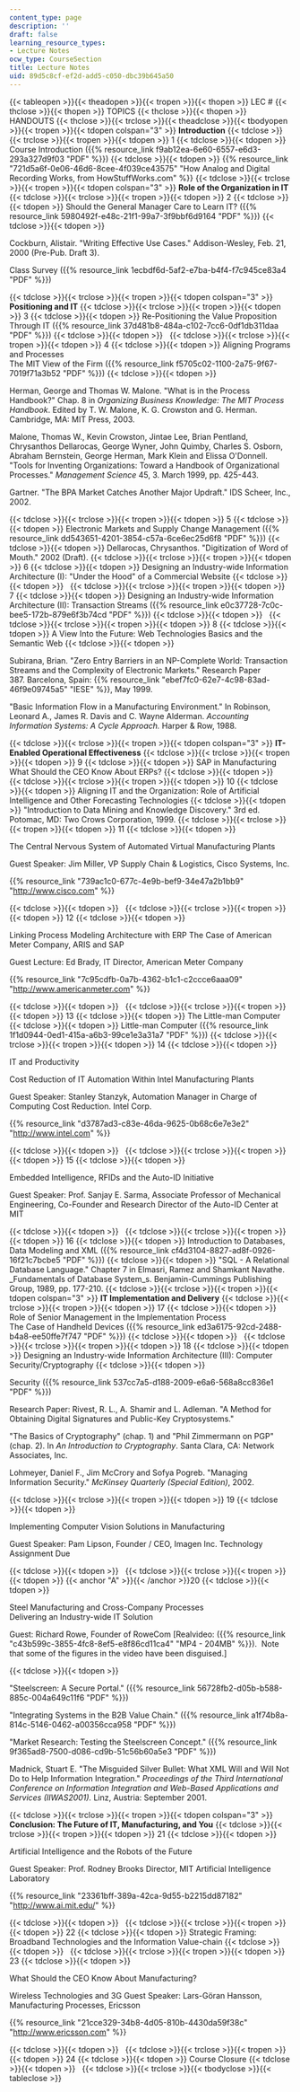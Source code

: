 ```yaml
---
content_type: page
description: ''
draft: false
learning_resource_types:
- Lecture Notes
ocw_type: CourseSection
title: Lecture Notes
uid: 89d5c8cf-ef2d-add5-c050-dbc39b645a50
---
```

{{< tableopen >}}{{< theadopen >}}{{< tropen >}}{{< thopen >}}
LEC #
{{< thclose >}}{{< thopen >}}
TOPICS
{{< thclose >}}{{< thopen >}}
HANDOUTS
{{< thclose >}}{{< trclose >}}{{< theadclose >}}{{< tbodyopen >}}{{< tropen >}}{{< tdopen colspan="3" >}}
**Introduction**
{{< tdclose >}}{{< trclose >}}{{< tropen >}}{{< tdopen >}}
1
{{< tdclose >}}{{< tdopen >}}
Course Introduction ({{% resource_link f9ab12ea-6e60-6557-e6d3-293a327d9f03 "PDF" %}})
{{< tdclose >}}{{< tdopen >}}
{{% resource_link "721d5a6f-0e06-46d6-8cee-4f039ce43575" "How Analog and Digital Recording Works, from HowStuffWorks.com" %}}
{{< tdclose >}}{{< trclose >}}{{< tropen >}}{{< tdopen colspan="3" >}}
**Role of the Organization in IT**
{{< tdclose >}}{{< trclose >}}{{< tropen >}}{{< tdopen >}}
2
{{< tdclose >}}{{< tdopen >}}
Should the General Manager Care to Learn IT? ({{% resource_link 5980492f-e48c-21f1-99a7-3f9bbf6d9164 "PDF" %}})
{{< tdclose >}}{{< tdopen >}}

Cockburn, Alistair. "Writing Effective Use Cases." Addison-Wesley, Feb. 21, 2000 (Pre-Pub. Draft 3).

Class Survey ({{% resource_link 1ecbdf6d-5af2-e7ba-b4f4-f7c945ce83a4 "PDF" %}})

{{< tdclose >}}{{< trclose >}}{{< tropen >}}{{< tdopen colspan="3" >}}
**Positioning and IT**
{{< tdclose >}}{{< trclose >}}{{< tropen >}}{{< tdopen >}}
3
{{< tdclose >}}{{< tdopen >}}
Re-Positioning the Value Proposition Through IT ({{% resource_link 37d481b8-484a-c102-7cc6-0df1db311daa "PDF" %}})
{{< tdclose >}}{{< tdopen >}}
 
{{< tdclose >}}{{< trclose >}}{{< tropen >}}{{< tdopen >}}
4
{{< tdclose >}}{{< tdopen >}}
Aligning Programs and Processes   
The MIT View of the Firm ({{% resource_link f5705c02-1100-2a75-9f67-7019f71a3b52 "PDF" %}})
{{< tdclose >}}{{< tdopen >}}

Herman, George and Thomas W. Malone. "What is in the Process Handbook?" Chap. 8 in _Organizing Business Knowledge: The MIT Process Handbook_. Edited by T. W. Malone, K. G. Crowston and G. Herman. Cambridge, MA: MIT Press, 2003.

Malone, Thomas W., Kevin Crowston, Jintae Lee, Brian Pentland, Chrysanthos Dellarocas, George Wyner, John Quimby, Charles S. Osborn, Abraham Bernstein, George Herman, Mark Klein and Elissa O'Donnell. "Tools for Inventing Organizations: Toward a Handbook of Organizational Processes." _Management Science_ 45, 3. March 1999, pp. 425-443.

Gartner. "The BPA Market Catches Another Major Updraft." IDS Scheer, Inc., 2002.

{{< tdclose >}}{{< trclose >}}{{< tropen >}}{{< tdopen >}}
5
{{< tdclose >}}{{< tdopen >}}
Electronic Markets and Supply Change Management ({{% resource_link dd543651-4201-3854-c57a-6ce6ec25d6f8 "PDF" %}})
{{< tdclose >}}{{< tdopen >}}
Dellarocas, Chrysanthos. "Digitization of Word of Mouth." 2002 (Draft).
{{< tdclose >}}{{< trclose >}}{{< tropen >}}{{< tdopen >}}
6
{{< tdclose >}}{{< tdopen >}}
Designing an Industry-wide Information Architecture (I): "Under the Hood" of a Commercial Website
{{< tdclose >}}{{< tdopen >}}
 
{{< tdclose >}}{{< trclose >}}{{< tropen >}}{{< tdopen >}}
7
{{< tdclose >}}{{< tdopen >}}
Designing an Industry-wide Information Architecture (II): Transaction Streams ({{% resource_link e0c37728-7c0c-bee5-172b-879e6f3b74cd "PDF" %}})
{{< tdclose >}}{{< tdopen >}}
 
{{< tdclose >}}{{< trclose >}}{{< tropen >}}{{< tdopen >}}
8
{{< tdclose >}}{{< tdopen >}}
A View Into the Future: Web Technologies Basics and the Semantic Web
{{< tdclose >}}{{< tdopen >}}

Subirana, Brian. "Zero Entry Barriers in an NP-Complete World: Transaction Streams and the Complexity of Electronic Markets." Research Paper 387. Barcelona, Spain: {{% resource_link "ebef7fc0-62e7-4c98-83ad-46f9e09745a5" "IESE" %}}, May 1999.

"Basic Information Flow in a Manufacturing Environment." In Robinson, Leonard A., James R. Davis and C. Wayne Alderman. _Accounting Information Systems: A Cycle Approach._ Harper & Row, 1988.

{{< tdclose >}}{{< trclose >}}{{< tropen >}}{{< tdopen colspan="3" >}}
**IT-Enabled Operational Effectiveness**
{{< tdclose >}}{{< trclose >}}{{< tropen >}}{{< tdopen >}}
9
{{< tdclose >}}{{< tdopen >}}
SAP in Manufacturing   
What Should the CEO Know About ERPs?
{{< tdclose >}}{{< tdopen >}}
 
{{< tdclose >}}{{< trclose >}}{{< tropen >}}{{< tdopen >}}
10
{{< tdclose >}}{{< tdopen >}}
Aligning IT and the Organization: Role of Artificial Intelligence and Other Forecasting Technologies
{{< tdclose >}}{{< tdopen >}}
"Introduction to Data Mining and Knowledge Discovery." 3rd ed. Potomac, MD: Two Crows Corporation, 1999.
{{< tdclose >}}{{< trclose >}}{{< tropen >}}{{< tdopen >}}
11
{{< tdclose >}}{{< tdopen >}}

The Central Nervous System of Automated Virtual Manufacturing Plants

Guest Speaker: Jim Miller, VP Supply Chain & Logistics, Cisco Systems, Inc.

{{% resource_link "739ac1c0-677c-4e9b-bef9-34e47a2b1bb9" "http://www.cisco.com" %}}

{{< tdclose >}}{{< tdopen >}}
 
{{< tdclose >}}{{< trclose >}}{{< tropen >}}{{< tdopen >}}
12
{{< tdclose >}}{{< tdopen >}}

Linking Process Modeling Architecture with ERP The Case of American Meter Company, ARIS and SAP

Guest Lecture: Ed Brady, IT Director, American Meter Company

{{% resource_link "7c95cdfb-0a7b-4362-b1c1-c2ccce6aaa09" "http://www.americanmeter.com" %}}

{{< tdclose >}}{{< tdopen >}}
 
{{< tdclose >}}{{< trclose >}}{{< tropen >}}{{< tdopen >}}
13
{{< tdclose >}}{{< tdopen >}}
The Little-man Computer
{{< tdclose >}}{{< tdopen >}}
Little-man Computer ({{% resource_link 1f1d0944-0ed1-415a-a6b3-99ce1e3a31a7 "PDF" %}})
{{< tdclose >}}{{< trclose >}}{{< tropen >}}{{< tdopen >}}
14
{{< tdclose >}}{{< tdopen >}}

IT and Productivity

Cost Reduction of IT Automation Within Intel Manufacturing Plants

Guest Speaker: Stanley Stanzyk, Automation Manager in Charge of Computing Cost Reduction. Intel Corp.

{{% resource_link "d3787ad3-c83e-46da-9625-0b68c6e7e3e2" "http://www.intel.com" %}}

{{< tdclose >}}{{< tdopen >}}
 
{{< tdclose >}}{{< trclose >}}{{< tropen >}}{{< tdopen >}}
15
{{< tdclose >}}{{< tdopen >}}

Embedded Intelligence, RFIDs and the Auto-ID Initiative

Guest Speaker: Prof. Sanjay E. Sarma, Associate Professor of Mechanical Engineering, Co-Founder and Research Director of the Auto-ID Center at MIT

{{< tdclose >}}{{< tdopen >}}
 
{{< tdclose >}}{{< trclose >}}{{< tropen >}}{{< tdopen >}}
16
{{< tdclose >}}{{< tdopen >}}
Introduction to Databases, Data Modeling and XML ({{% resource_link cf4d3104-8827-ad8f-0926-16f21c7bcbe5 "PDF" %}})
{{< tdclose >}}{{< tdopen >}}
"SQL - A Relational Database Language." Chapter 7 in Elmasri, Ramez and Shamkant Navathe. \_Fundamentals of Database System\_s. Benjamin-Cummings Publishing Group, 1989, pp. 177-210.
{{< tdclose >}}{{< trclose >}}{{< tropen >}}{{< tdopen colspan="3" >}}
**IT Implementation and Delivery**
{{< tdclose >}}{{< trclose >}}{{< tropen >}}{{< tdopen >}}
17
{{< tdclose >}}{{< tdopen >}}
Role of Senior Management in the Implementation Process   
The Case of Handheld Devices ({{% resource_link ed3a6175-92cd-2488-b4a8-ee50ffe7f747 "PDF" %}})
{{< tdclose >}}{{< tdopen >}}
 
{{< tdclose >}}{{< trclose >}}{{< tropen >}}{{< tdopen >}}
18
{{< tdclose >}}{{< tdopen >}}
Designing an Industry-wide Information Architecture (III): Computer Security/Cryptography
{{< tdclose >}}{{< tdopen >}}

Security ({{% resource_link 537cc7a5-d188-2009-e6a6-568a8cc836e1 "PDF" %}})

Research Paper: Rivest, R. L., A. Shamir and L. Adleman. "A Method for Obtaining Digital Signatures and Public-Key Cryptosystems."

"The Basics of Cryptography" (chap. 1) and "Phil Zimmermann on PGP" (chap. 2). In _An Introduction to Cryptography_. Santa Clara, CA: Network Associates, Inc.

Lohmeyer, Daniel F., Jim McCrory and Sofya Pogreb. "Managing Information Security." _McKinsey Quarterly (Special Edition)_, 2002.

{{< tdclose >}}{{< trclose >}}{{< tropen >}}{{< tdopen >}}
19
{{< tdclose >}}{{< tdopen >}}

Implementing Computer Vision Solutions in Manufacturing

Guest Speaker: Pam Lipson, Founder / CEO, Imagen Inc. Technology Assignment Due

{{< tdclose >}}{{< tdopen >}}
 
{{< tdclose >}}{{< trclose >}}{{< tropen >}}{{< tdopen >}}
{{< anchor "A" >}}{{< /anchor >}}20
{{< tdclose >}}{{< tdopen >}}

Steel Manufacturing and Cross-Company Processes   
Delivering an Industry-wide IT Solution

Guest: Richard Rowe, Founder of RoweCom \[Realvideo: ({{% resource_link "c43b599c-3855-4fc8-8ef5-e8f86cd11ca4" "MP4 - 204MB" %}}).  Note that some of the figures in the video have been disguised.\]

{{< tdclose >}}{{< tdopen >}}

"Steelscreen: A Secure Portal." ({{% resource_link 56728fb2-d05b-b588-885c-004a649c11f6 "PDF" %}})

"Integrating Systems in the B2B Value Chain." ({{% resource_link a1f74b8a-814c-5146-0462-a00356cca958 "PDF" %}})

"Market Research: Testing the Steelscreen Concept." ({{% resource_link 9f365ad8-7500-d086-cd9b-51c56b60a5e3 "PDF" %}})

Madnick, Stuart E. "The Misguided Silver Bullet: What XML Will and Will Not Do to Help Information Integration." _Proceedings of the Third International Conference on Information Integration and Web-Based Applications and Services (IIWAS2001)._ Linz, Austria: September 2001.

{{< tdclose >}}{{< trclose >}}{{< tropen >}}{{< tdopen colspan="3" >}}
**Conclusion: The Future of IT, Manufacturing, and You**
{{< tdclose >}}{{< trclose >}}{{< tropen >}}{{< tdopen >}}
21
{{< tdclose >}}{{< tdopen >}}

Artificial Intelligence and the Robots of the Future

Guest Speaker: Prof. Rodney Brooks Director, MIT Artificial Intelligence Laboratory

{{% resource_link "23361bff-389a-42ca-9d55-b2215dd87182" "http://www.ai.mit.edu/" %}}

{{< tdclose >}}{{< tdopen >}}
 
{{< tdclose >}}{{< trclose >}}{{< tropen >}}{{< tdopen >}}
22
{{< tdclose >}}{{< tdopen >}}
Strategic Framing: Broadband Technologies and the Information Value-chain
{{< tdclose >}}{{< tdopen >}}
 
{{< tdclose >}}{{< trclose >}}{{< tropen >}}{{< tdopen >}}
23
{{< tdclose >}}{{< tdopen >}}

What Should the CEO Know About Manufacturing?

Wireless Technologies and 3G Guest Speaker: Lars-Göran Hansson, Manufacturing Processes, Ericsson

{{% resource_link "21cce329-34b8-4d05-810b-4430da59f38c" "http://www.ericsson.com" %}}

{{< tdclose >}}{{< tdopen >}}
 
{{< tdclose >}}{{< trclose >}}{{< tropen >}}{{< tdopen >}}
24
{{< tdclose >}}{{< tdopen >}}
Course Closure
{{< tdclose >}}{{< tdopen >}}
 
{{< tdclose >}}{{< trclose >}}{{< tbodyclose >}}{{< tableclose >}}